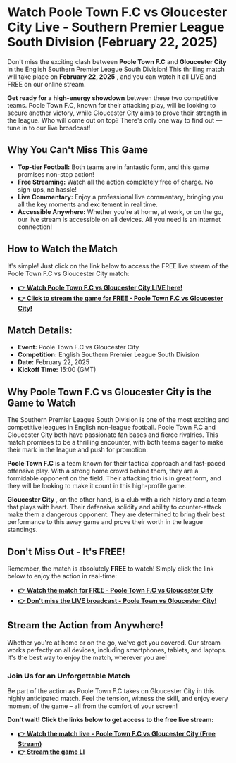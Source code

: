 # Watch Poole Town F.C vs Gloucester City Live - Southern Premier League South Division (February 22, 2025)

Don't miss the exciting clash between **Poole Town F.C** and **Gloucester City** in the English Southern Premier League South Division! This thrilling match will take place on **February 22, 2025** , and you can watch it all LIVE and FREE on our online stream.

**Get ready for a high-energy showdown** between these two competitive teams. Poole Town F.C, known for their attacking play, will be looking to secure another victory, while Gloucester City aims to prove their strength in the league. Who will come out on top? There's only one way to find out — tune in to our live broadcast!

## Why You Can't Miss This Game

- **Top-tier Football:** Both teams are in fantastic form, and this game promises non-stop action!
- **Free Streaming:** Watch all the action completely free of charge. No sign-ups, no hassle!
- **Live Commentary:** Enjoy a professional live commentary, bringing you all the key moments and excitement in real time.
- **Accessible Anywhere:** Whether you're at home, at work, or on the go, our live stream is accessible on all devices. All you need is an internet connection!

## How to Watch the Match

It's simple! Just click on the link below to access the FREE live stream of the Poole Town F.C vs Gloucester City match:

- [**👉 Watch Poole Town F.C vs Gloucester City LIVE here!**](https://tinyurl.com/livestreamfreeo?st=Poole+Town+F.C+vs+Gloucester+City&si=gh)
- [**👉 Click to stream the game for FREE - Poole Town F.C vs Gloucester City!**](https://tinyurl.com/livestreamfreeo?st=Poole+Town+F.C+vs+Gloucester+City&si=gh)

## Match Details:

- **Event:** Poole Town F.C vs Gloucester City
- **Competition:** English Southern Premier League South Division
- **Date:** February 22, 2025
- **Kickoff Time:** 15:00 (GMT)

## Why Poole Town F.C vs Gloucester City is the Game to Watch

The Southern Premier League South Division is one of the most exciting and competitive leagues in English non-league football. Poole Town F.C and Gloucester City both have passionate fan bases and fierce rivalries. This match promises to be a thrilling encounter, with both teams eager to make their mark in the league and push for promotion.

**Poole Town F.C** is a team known for their tactical approach and fast-paced offensive play. With a strong home crowd behind them, they are a formidable opponent on the field. Their attacking trio is in great form, and they will be looking to make it count in this high-profile game.

**Gloucester City** , on the other hand, is a club with a rich history and a team that plays with heart. Their defensive solidity and ability to counter-attack make them a dangerous opponent. They are determined to bring their best performance to this away game and prove their worth in the league standings.

## Don't Miss Out - It's FREE!

Remember, the match is absolutely **FREE** to watch! Simply click the link below to enjoy the action in real-time:

- [**👉 Watch the match for FREE - Poole Town F.C vs Gloucester City**](https://tinyurl.com/livestreamfreeo?st=Poole+Town+F.C+vs+Gloucester+City&si=gh)
- [**👉 Don't miss the LIVE broadcast - Poole Town vs Gloucester City!**](https://tinyurl.com/livestreamfreeo?st=Poole+Town+F.C+vs+Gloucester+City&si=gh)

## Stream the Action from Anywhere!

Whether you're at home or on the go, we've got you covered. Our stream works perfectly on all devices, including smartphones, tablets, and laptops. It's the best way to enjoy the match, wherever you are!

### Join Us for an Unforgettable Match

Be part of the action as Poole Town F.C takes on Gloucester City in this highly anticipated match. Feel the tension, witness the skill, and enjoy every moment of the game – all from the comfort of your screen!

**Don't wait! Click the links below to get access to the free live stream:**

- [**👉 Watch the match live - Poole Town F.C vs Gloucester City (Free Stream)**](https://tinyurl.com/livestreamfreeo?st=Poole+Town+F.C+vs+Gloucester+City&si=gh)
- [**👉 Stream the game LI**](https://tinyurl.com/livestreamfreeo?st=Poole+Town+F.C+vs+Gloucester+City&si=gh)

